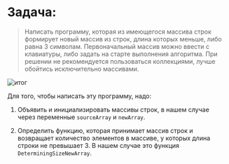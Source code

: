 # Задача: 
>Написать программу, которая из имеющегося массива строк формирует новый массив из строк, длина которых меньше, либо равна 3 символам. Первоначальный массив можно ввести с клавиатуры, либо задать на старте выполнения алгоритма. При решении не рекомендуется пользоваться коллекциями, лучше обойтись исключительно массивами.


![итог](https://github.com/Lilitaniya/final-hw/assets/141516288/e8bb750e-332a-4aad-89bd-8203ae2c9b28)

Для того, чтобы написать эту программу, надо:

1. Объявить и инициализировать массивы строк, в нашем случае через переменные `sourceArray` и `newArray`.

2. Определить функцию, которая принимает массив строк и возвращает количество элементов в массиве, у которых длина строки не превышает 3. В нашем случае это функция `DeterminingSizeNewArray`.

